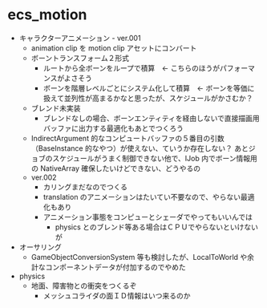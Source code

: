 # ecs_motion
- キャラクターアニメーション - ver.001
  - animation clip を motion clip アセットにコンバート
  - ボーントランスフォーム２形式
    - ルートから全ボーンをループで積算　<- こちらのほうがパフォーマンスがよさそう
    - ボーンを階層レベルごとにシステム化して積算　<- ボーンを等価に扱えて並列性が高まるかなと思ったが、スケジュールがかさむか？
  - ブレンド未実装
    - ブレンドなしの場合、ボーンエンティティを経由しないで直接描画用バッファに出力する最適化もあとでつくろう
  - IndirectArgument 的なコンピュートバッファの５番目の引数（BaseInstance 的なやつ）が使えない、ていうか存在しない？
    あとジョブのスケジュールがうまく制御できない他で、IJob 内でボーン情報用の NativeArray 確保したいけどできない、どうやるの
  - ver.002
    - カリングまだなのでつくる
    - translation のアニメーションはたいてい不要なので、やらない最適化もあり
    - アニメーション事態をコンピューとシェーダでやってもいいんでは
      - physics とのブレンド等ある場合はＣＰＵでやらないといけないが
- オーサリング
  - GameObjectConversionSystem 等も検討したが、LocalToWorld や余計なコンポーネントデータが付加するのでやめた
- physics
  - 地面、障害物との衝突をつくるぞ
    - メッシュコライダの面ＩＤ情報はいつ来るのか
